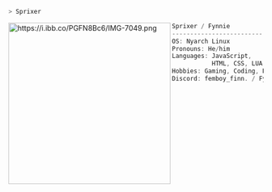 ```zsh
> Sprixer
```

<img align="left" src="https://i.ibb.co/PGFN8Bc6/IMG-7049.png" alt="https://i.ibb.co/PGFN8Bc6/IMG-7049.png" width="320" /> 


```csharp
Sprixer / Fynnie
-------------------------
OS: Nyarch Linux
Pronouns: He/him
Languages: JavaScript,
           HTML, CSS, LUA, Python.
Hobbies: Gaming, Coding, Relaxing
Discord: femboy_finn. / Fynnie
```
